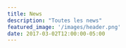 ```yaml
---
title: News
description: "Toutes les news"
featured_image: '/images/header.png'
date: 2017-03-02T12:00:00-05:00
---
```

